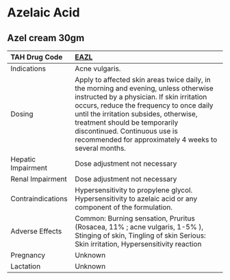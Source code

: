 # Azelaic Acid

## Azel cream 30gm

| TAH Drug Code      | [EAZL](https://www.tahsda.org.tw/drugs/hissearch.php?drug_code=EAZL)                                                                                                                                                                                                                                                                               |
|:-------------------|:---------------------------------------------------------------------------------------------------------------------------------------------------------------------------------------------------------------------------------------------------------------------------------------------------------------------------------------------------|
| Indications        | Acne vulgaris.                                                                                                                                                                                                                                                                                                                                     |
| Dosing             | Apply to affected skin areas twice daily, in the morning and evening, unless otherwise instructed by a physician. If skin irritation occurs, reduce the frequency to once daily until the irritation subsides, otherwise, treatment should be temporarily discontinued. Continuous use is recommended for approximately 4 weeks to several months. |
| Hepatic Impairment | Dose adjustment not necessary                                                                                                                                                                                                                                                                                                                      |
| Renal Impairment   | Dose adjustment not necessary                                                                                                                                                                                                                                                                                                                      |
| Contraindications  | Hypersensitivity to propylene glycol. Hypersensitivity to azelaic acid or any component of the formulation.                                                                                                                                                                                                                                        |
| Adverse Effects    | Common: Burning sensation, Pruritus (Rosacea, 11% ; acne vulgaris, 1-5% ), Stinging of skin, Tingling of skin Serious: Skin irritation, Hypersensitivity reaction                                                                                                                                                                                  |
| Pregnancy          | Unknown                                                                                                                                                                                                                                                                                                                                            |
| Lactation          | Unknown                                                                                                                                                                                                                                                                                                                                            |

